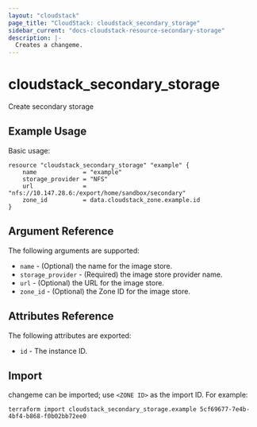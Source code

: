 ```yaml
---
layout: "cloudstack"
page_title: "CloudStack: cloudstack_secondary_storage"
sidebar_current: "docs-cloudstack-resource-secondary-storage"
description: |-
  Creates a changeme.
---
```


# cloudstack_secondary_storage

Create secondary storage

## Example Usage

Basic usage:

```hcl
resource "cloudstack_secondary_storage" "example" {
	name             = "example"
	storage_provider = "NFS"
	url              = "nfs://10.147.28.6:/export/home/sandbox/secondary"
	zone_id          = data.cloudstack_zone.example.id
}
```

## Argument Reference

The following arguments are supported:

* `name` - (Optional) the name for the image store.
* `storage_provider` - (Required) the image store provider name.
* `url` - (Optional) the URL for the image store.
* `zone_id` - (Optional) the Zone ID for the image store.


## Attributes Reference

The following attributes are exported:

* `id` - The instance ID.



## Import

changeme can be imported; use `<ZONE ID>` as the import ID. For
example:

```shell
terraform import cloudstack_secondary_storage.example 5cf69677-7e4b-4bf4-b868-f0b02bb72ee0
```
